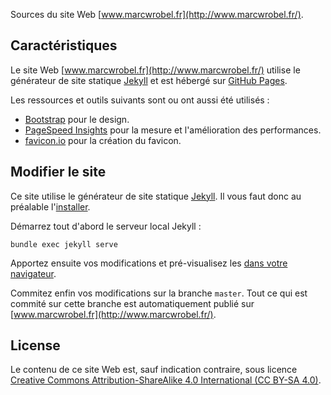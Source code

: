 Sources du site Web [www.marcwrobel.fr](http://www.marcwrobel.fr/).


## Caractéristiques
Le site Web [www.marcwrobel.fr](http://www.marcwrobel.fr/) utilise le générateur de site statique
[Jekyll](https://jekyllrb.com) et est hébergé sur [GitHub Pages](https://pages.github.com/).

Les ressources et outils suivants sont ou ont aussi été utilisés :
* [Bootstrap](https://getbootstrap.com/) pour le design.
* [PageSpeed Insights](https://developers.google.com/speed/pagespeed/insights/?url=https%3A%2F%2Fwww.marcwrobel.fr)
  pour la mesure et l'amélioration des performances.
* [favicon.io](https://favicon.io/favicon-generator/?t=MW&ff=Geo&fs=70&fc=%23FFFFFF&b=circle&bc=%23000)
  pour la création du favicon.


## Modifier le site
Ce site utilise le générateur de site statique [Jekyll](https://jekyllrb.com). Il vous faut donc au
préalable l'[installer](https://jekyllrb.com/docs/installation/).

Démarrez tout d'abord le serveur local Jekyll :
```shell script
bundle exec jekyll serve
```

Apportez ensuite vos modifications et pré-visualisez les [dans votre
navigateur](http://localhost:4000/). 

Commitez enfin vos modifications sur la branche `master`. Tout ce qui est commité sur cette branche
est automatiquement publié sur [www.marcwrobel.fr](http://www.marcwrobel.fr/).


## License
Le contenu de ce site Web est, sauf indication contraire, sous licence [Creative Commons
Attribution-ShareAlike 4.0 International (CC BY-SA 4.0)](LICENSE).
